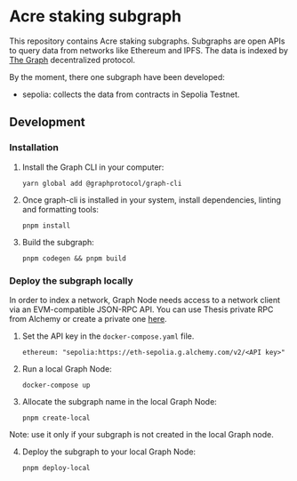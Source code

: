 # Acre staking subgraph

This repository contains Acre staking subgraphs. Subgraphs are open APIs to
query data from networks like Ethereum and IPFS. The data is indexed by [The
Graph](https://thegraph.com/) decentralized protocol.

By the moment, there one subgraph have been developed:

- sepolia: collects the data from contracts in Sepolia Testnet.

## Development

### Installation

1. Install the Graph CLI in your computer:

   ```
   yarn global add @graphprotocol/graph-cli
   ```

2. Once graph-cli is installed in your system, install dependencies, linting and
   formatting tools:

   ```
   pnpm install
   ```

3. Build the subgraph:

   ```
   pnpm codegen && pnpm build
   ```

### Deploy the subgraph locally

In order to index a network, Graph Node needs access to a network client via an
EVM-compatible JSON-RPC API. You can use Thesis private RPC from Alchemy or
create a private one
[here](https://www.alchemy.com/overviews/private-rpc-endpoint).

1. Set the API key in the `docker-compose.yaml` file.

   ```
   ethereum: "sepolia:https://eth-sepolia.g.alchemy.com/v2/<API key>"
   ```

2. Run a local Graph Node:

   ```
   docker-compose up
   ```

3. Allocate the subgraph name in the local Graph Node:

   ```
   pnpm create-local
   ```

Note: use it only if your subgraph is not created in the local Graph node.

4. Deploy the subgraph to your local Graph Node:

   ```
   pnpm deploy-local
   ```
